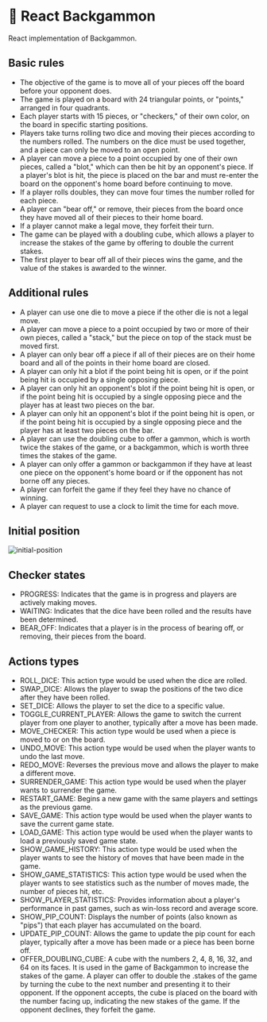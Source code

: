 # 🎲 React Backgammon

React implementation of Backgammon.

## Basic rules

- The objective of the game is to move all of your pieces off the board before your opponent does.
- The game is played on a board with 24 triangular points, or "points," arranged in four quadrants.
- Each player starts with 15 pieces, or "checkers," of their own color, on the board in specific starting positions.
- Players take turns rolling two dice and moving their pieces according to the numbers rolled. The numbers on the dice must be used together, and a piece can only be moved to an open point.
- A player can move a piece to a point occupied by one of their own pieces, called a "blot," which can then be hit by an opponent's piece. If a player's blot is hit, the piece is placed on the bar and must re-enter the board on the opponent's home board before continuing to move.
- If a player rolls doubles, they can move four times the number rolled for each piece.
- A player can "bear off," or remove, their pieces from the board once they have moved all of their pieces to their home board.
- If a player cannot make a legal move, they forfeit their turn.
- The game can be played with a doubling cube, which allows a player to increase the stakes of the game by offering to double the current stakes.
- The first player to bear off all of their pieces wins the game, and the value of the stakes is awarded to the winner.

## Additional rules

- A player can use one die to move a piece if the other die is not a legal move.
- A player can move a piece to a point occupied by two or more of their own pieces, called a "stack," but the piece on top of the stack must be moved first.
- A player can only bear off a piece if all of their pieces are on their home board and all of the points in their home board are closed.
- A player can only hit a blot if the point being hit is open, or if the point being hit is occupied by a single opposing piece.
- A player can only hit an opponent's blot if the point being hit is open, or if the point being hit is occupied by a single opposing piece and the player has at least two pieces on the bar.
- A player can only hit an opponent's blot if the point being hit is open, or if the point being hit is occupied by a single opposing piece and the player has at least two pieces on the bar.
- A player can use the doubling cube to offer a gammon, which is worth twice the stakes of the game, or a backgammon, which is worth three times the stakes of the game.
- A player can only offer a gammon or backgammon if they have at least one piece on the opponent's home board or if the opponent has not borne off any pieces.
- A player can forfeit the game if they feel they have no chance of winning.
- A player can request to use a clock to limit the time for each move.

## Initial position

![initial-position](https://user-images.githubusercontent.com/3323310/131032082-7167a1de-bf4d-4b20-a94e-88b677642aa5.png)

## Checker states

- PROGRESS: Indicates that the game is in progress and players are actively making moves.
- WAITING: Indicates that the dice have been rolled and the results have been determined.
- BEAR_OFF: Indicates that a player is in the process of bearing off, or removing, their pieces from the board.

## Actions types

- ROLL_DICE: This action type would be used when the dice are rolled.
- SWAP_DICE: Allows the player to swap the positions of the two dice after they have been rolled.
- SET_DICE: Allows the player to set the dice to a specific value.
- TOGGLE_CURRENT_PLAYER: Allows the game to switch the current player from one player to another, typically after a move has been made.
- MOVE_CHECKER: This action type would be used when a piece is moved to or on the board.
- UNDO_MOVE: This action type would be used when the player wants to undo the last move.
- REDO_MOVE: Reverses the previous move and allows the player to make a different move.
- SURRENDER_GAME: This action type would be used when the player wants to surrender the game.
- RESTART_GAME: Begins a new game with the same players and settings as the previous game.
- SAVE_GAME: This action type would be used when the player wants to save the current game state.
- LOAD_GAME: This action type would be used when the player wants to load a previously saved game state.
- SHOW_GAME_HISTORY: This action type would be used when the player wants to see the history of moves that have been made in the game.
- SHOW_GAME_STATISTICS: This action type would be used when the player wants to see statistics such as the number of moves made, the number of pieces hit, etc.
- SHOW_PLAYER_STATISTICS: Provides information about a player's performance in past games, such as win-loss record and average score.
- SHOW_PIP_COUNT: Displays the number of points (also known as "pips") that each player has accumulated on the board.
- UPDATE_PIP_COUNT: Allows the game to update the pip count for each player, typically after a move has been made or a piece has been borne off.
- OFFER_DOUBLING_CUBE: A cube with the numbers 2, 4, 8, 16, 32, and 64 on its faces. It is used in the game of Backgammon to increase the stakes of the game. A player can offer to double the .stakes of the game by turning the cube to the next number and presenting it to their opponent. If the opponent accepts, the cube is placed on the board with the number facing up, indicating the new stakes of the game. If the opponent declines, they forfeit the game.
